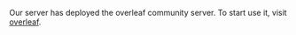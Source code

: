 Our server has deployed the overleaf community server.
To start use it, visit [overleaf](http://10.8.4.170:8031).

